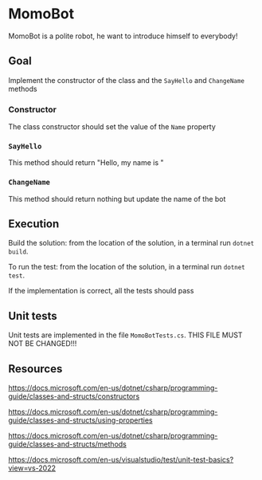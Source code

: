 ﻿# MomoBot

MomoBot is a polite robot, he want to introduce himself to everybody!


## Goal

Implement the constructor of the class and the `SayHello` and `ChangeName` methods

### Constructor

The class constructor should set the value of the `Name` property

### `SayHello`

This method should return "Hello, my name is <name of the bot>"

### `ChangeName`

This method should return nothing but update the name of the bot


## Execution

Build the solution: from the location of the solution, in a terminal run `dotnet build`.

To run the test: from the location of the solution, in a terminal run `dotnet test`.

If the implementation is correct, all the tests should pass

## Unit tests

Unit tests are implemented in the file `MomoBotTests.cs`. THIS FILE MUST NOT BE CHANGED!!!

## Resources

https://docs.microsoft.com/en-us/dotnet/csharp/programming-guide/classes-and-structs/constructors

https://docs.microsoft.com/en-us/dotnet/csharp/programming-guide/classes-and-structs/using-properties

https://docs.microsoft.com/en-us/dotnet/csharp/programming-guide/classes-and-structs/methods

https://docs.microsoft.com/en-us/visualstudio/test/unit-test-basics?view=vs-2022